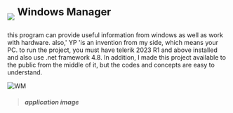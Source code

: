 # <img src="https://github.com/alirezaabbasi-dev/Windows-Manager/assets/133563624/4f86b9a4-89a7-4465-b332-60213de84d6b"> <sup>Windows Manager</sup>
this program can provide useful information from windows as well as work with hardware. also,' YP 'is an invention from my side, which means your PC.
to run the project, you must have telerik 2023 R1 and above installed and also use .net framework 4.8.
In addition, I made this project available to the public from the middle of it, but the codes and concepts are easy to understand.

![WM ](https://github.com/alirezaabbasi-dev/Windows-Manager/assets/133563624/7ef1583b-df4f-4a15-adb4-9598ddfb7d13) <br>
> ##### **application image**
